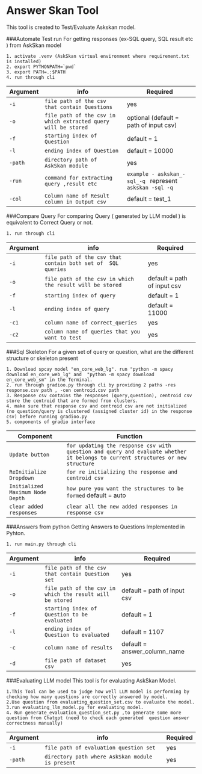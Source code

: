 # Answer Skan Tool

This tool is created to Test/Evaluate  Askskan model.     

###Automate Test run
For getting responses (ex-SQL query, SQL result etc ) from AskSkan model   

```
1. activate .venv (AskSkan virtual environment where requirement.txt is installed)
2. export PYTHONPATH=`pwd`
3. export PATH=.:$PATH
4. run through cli
```
|Argument           |  info    |  Required                                                                                                                                                                                                                                                            |
| ---------------------------------------------- | --------------- | ----------------------- | 
 |`-i`            | `file path of the csv that contain Questions`               | yes
 | `-o`            | `file path of the csv in which extracted query will be stored`               | optional (default = path of input csv)
   `-f`            | `starting index of Question`               | default = 1
  `-l`            | `ending index of Question`               | default = 10000
   `-path`            | `directory path of AskSkan module`               | yes
  `-run`            | `command for extracting query ,result etc`               | `example - askskan_-sql_-q ` represent `askskan -sql -q`
  `-col`            | `Column name of Result column in Output csv`               | default = test_1
  

                                                                                                   
###Compare Query 
For comparing Query ( generated by LLM model ) is equivalent to Correct Query or not.
```
1. run through cli
```
Argument        |  info    |  Required                                                                                                                                                                                                                                                                               |
| ---------------------------------------------- | --------------- | ----------------------- | 
 `-i`            | `file path of the csv that contain both set of  SQL queries`               | yes
  `-o`            | `file path of the csv in which the result will be stored`               |  default = path of input csv
   `-f`            | `starting index of query`               | default = 1
  `-l`            | `ending index of query`               | default = 11000
   `-c1`            | `column name of correct_queries`               | yes
  `-c2`            | `column name of queries that you want to test`               | yes
  
  
###Sql Skeleton
For a given set of query or question,  what are the different structure or skeleton present

```
1. Download spcay model "en_core_web_lg". run "python -m spacy download en_core_web_lg" and  "python -m spacy download en_core_web_sm" in the Terminal.
2. run through gradioo.py through cli by providing 2 paths -res response.csv path , -cen centroid.csv path  
3. Response csv contains the responses (query,question), centroid csv store the centroid that are formed from clusters.
4. make sure that response csv and centroid csv are not initialized (no question/query is clustered (assigned cluster id) in the response csv) before running gradioo.py
5. components of gradio interface 

```
Component        |  Function                                                                                                                                                                                                                                                                                   |
| ---------------------------------------------- | --------------- | 
 `Update button`            | `for updating the response csv with question and query and evaluate whether it belongs to current structures or new structure`    
  `ReInitialize Dropdown`            | `for re initializing the response and centroid csv`    
  `Initialized Maximum Node Depth` | `how pure you want the structures to be formed` default = auto                           
   `clear added responses ` | `clear all the new added responses in response csv`  

###Answers from python 
Getting Answers to Questions Implemented in Pyhton. 
```
1. run main.py through cli
```

Argument        |  info    |  Required                                                                                                                                                                                                                                                                               |
| ---------------------------------------------- | --------------- | ----------------------- 
 `-i`            | `file path of the csv that contain Question set`               | yes
  `-o`            | `file path of the csv in which the result will be stored`               |  default = path of input csv
   `-f`            | `starting index of Question to be evaluated`               | default = 1
  `-l`            | `ending index of Question to evaluated`               | default = 1107
   `-c`            | `column name of results`               | default = answer_column_name
  `-d`            | `file path of dataset csv`               | yes
###Evaluating LLM model
This tool is for evaluating AskSkan Model.
```
1.This Tool can be used to judge how well LLM model is performing by checking how many questions are correctly answered by model.​
2.Use question from evaluating_question_set.csv to evaluate the model.
3.run evaluating_llm_model.py for evaluating model. 
4. Run generate_evaluation_question_set.py ,to generate some more question from Chatgpt (need to check each generated  question answer correctness manually)​
```

Argument        |  info    |  Required                                                                                                                                                                                                                                                                               |
| ---------------------------------------------- | --------------- | ----------------------- 
 `-i`            | `file path of evaluation question set`               | yes
  `-path`            | `directory path where AskSkan module is present`               |  yes
 
  
  








  
  









